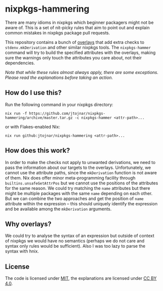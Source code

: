 # nixpkgs-hammering

There are many idioms in nixpkgs which beginner packagers might not be aware of. This is a set of nit-picky rules that aim to point out and explain common mistakes in nixpkgs package pull requests.

This repository contains a bunch of [overlays](https://nixos.org/nixpkgs/manual/#chap-overlays) that add extra checks to `stdenv.mkDerivation` and other similar nixpkgs tools. The `nixpkgs-hammer` command will try to build the specified attributes with the overlays, making sure the warnings only touch the attributes you care about, not their dependencies.

*Note that while these rules almost always apply, there are some exceptions. Please read the explanations before taking an action.*

## How do I use this?

Run the following command in your nixpkgs directory:

```
nix run -f https://github.com/jtojnar/nixpkgs-hammering/archive/master.tar.gz -c nixpkgs-hammer <attr-path>...
```

or with Flakes-enabled Nix:

```
nix run github:jtojnar/nixpkgs-hammering <attr-path>...
```

## How does this work?

In order to make the checks not apply to unwanted derivations, we need to pass the information about our targets to the overlays. Unfortunately, we cannot use the attribute paths, since the `mkDerivation` function is not aware of them. Nix does offer minor meta-programming facility through `builtins.unsafeGetAttrPos` but we cannot use the positions of the attributes for the same reason. We could try matching the `name` attributes but there might be multiple packages with the same `name` depending on each other. But we can combine the two approaches and get the position of `name` attribute within the expression – this should uniquely identify the expression and be available among the `mkDerivation` arguments.

## Why overlays?

We could try to analyse the syntax of an expression but outside of context of nixpkgs we would have no semantics (perhaps we do not care and syntax only rules would be sufficient). Also I was too lazy to parse the syntax with hnix.

## License

The code is licensed under [MIT](LICENSE.md), the explanations are licensed under [CC BY 4.0](https://creativecommons.org/licenses/by/4.0/).
